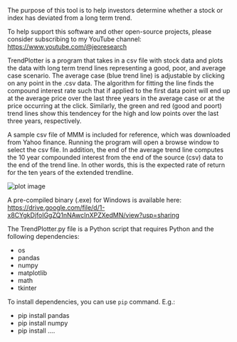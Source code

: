 The purpose of this tool is to help investors determine whether a stock or index has deviated from a long term trend.

To help support this software and other open-source projects, please consider subscribing to my YouTube channel: https://www.youtube.com/@jeoresearch

TrendPlotter is a program that takes in a csv file with stock data and plots the data with long term trend lines representing a good, poor, and average case scenario. The average case (blue trend line) is adjustable by clicking on any point in the .csv data. The algorithm for fitting the line finds the compound interest rate such that if applied to the first data point will end up at the average price over the last three years in the average case or at the price occurring at the click. Similarly, the green and red (good and poort) trend lines show this tendencey for the high and low points over the last three years, respectively.  

A sample csv file of MMM is included for reference, which was downloaded from Yahoo finance. Running the program will open a browse window to select the csv file. In addition, the end of the average trend line computes the 10 year compounded interest from the end of the source (csv) data to the end of the trend line.  In other words, this is the expected rate of return for the ten years of the extended trendline. 

![plot image](https://github.com/NuncObdurat/financialtools/blob/main/Stock%20Analysis/MMM.png)

A pre-compiled binary (.exe) for Windows is available here: https://drive.google.com/file/d/1-x8CYgkDjfoIGgZQ1nNAwcInXPZXedMN/view?usp=sharing

The TrendPlotter.py file is a Python script that requires Python and the following dependencies:

- os
- pandas
- numpy
- matplotlib
- math
- tkinter

To install dependencies, you can use `pip` command. E.g.:

- pip install pandas
- pip install numpy
- pip install ....
